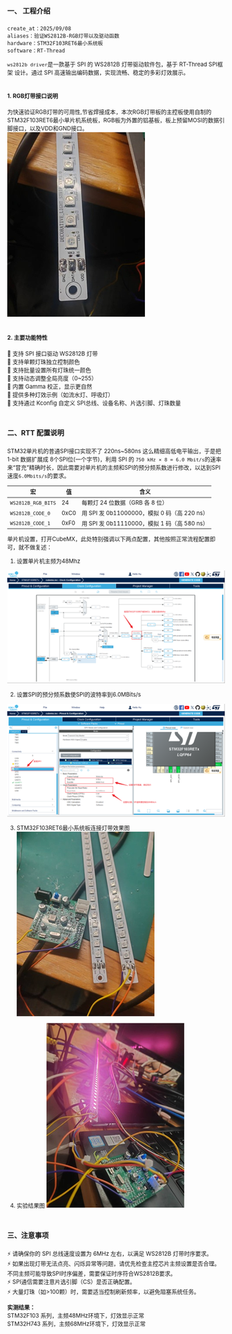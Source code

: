 # <font size=3>一、 工程介绍</font>

```bash
create_at：2025/09/08
aliases：验证WS2812B-RGB灯带以及驱动函数
hardware：STM32F103RET6最小系统板
software：RT-Thread
```
<font size=2>```ws2812b driver```是一款基于 SPI 的 WS2812B 灯带驱动软件包，基于 RT-Thread SPI框架 设计。通过 SPI 高速输出编码数据，实现流畅、稳定的多彩灯效展示。</font>

## <font size=2>1. RGB灯带接口说明</font>
<font size=2>为快速验证RGB灯带的可用性,节省焊接成本，本次RGB灯带板的主控板使用自制的STM32F103RET6最小单片机系统板，RGB板为外置的铝基板，板上预留MOSI的数据引脚接口，以及VDD和GND接口。</font>
![铝基板](./images/ws2812b_images1.jpg)

## <font size=2>2. 主要功能特性</font>
<font size=2> 
📌 支持 SPI 接口驱动 WS2812B 灯带</br>
📌 支持单颗灯珠独立控制颜色</br>
📌 支持批量设置所有灯珠统一颜色</br>
📌 支持动态调整全局亮度（0~255）</br>
📌 内置 Gamma 校正，显示更自然</br>
📌 提供多种灯效示例（如流水灯、呼吸灯）</br>
📌 支持通过 Kconfig 自定义 SPI总线、设备名称、片选引脚、灯珠数量</br>
</font>

# <font size=3>二、RTT 配置说明</font>

<font size=2> STM32单片机的普通SPI接口实现不了 220ns~580ns 这么精细高低电平输出，于是把 1-bit 数据扩展成 8个SPI位(一个字节)，利用 SPI 的 ```750 kHz × 8 = 6.0 Mbit/s```的速率来“冒充”精确时长，因此需要对单片机的主频和SPI的预分频系数进行修改，以达到SPI速度```6.0Mbits/s```的要求。

| 宏                 | 值        |含义                       |
| ------------------ | ---- | ------------------------------ |
| `WS2812B_RGB_BITS` | 24   | 每颗灯 24 位数据（GRB 各 8 位）             |
| `WS2812B_CODE_0`   | 0xC0 | 用 SPI 发 0b11000000，模拟 0 码（高 220 ns） |
| `WS2812B_CODE_1`   | 0xF0 | 用 SPI 发 0b11110000，模拟 1 码（高 580 ns） |

单片机设置，打开CubeMX，此处特别强调以下两点配置，其他按照正常流程配置即可，就不做复述：
1. 设置单片机主频为48Mhz

![设置MCU主频](./images/ws2812b_images3.png)

2. 设置SPI的预分频系数使SPI的波特率到6.0MBits/s

![设置SPI预分频系数](./images/ws2812b_images2.png)

3. STM32F103RET6最小系统板连接灯带效果图
![板子接线](./images/ws2812b_images4.jpg)

4. 实验结果图
![实验结果](./images/ws2812b_images5.jpg)


</font>


# <font size=3>三、注意事项</font>
<font size=2>

⚡ 请确保你的 SPI 总线速度设置为 6MHz 左右，以满足 WS2812B 灯带时序要求。</br>
⚡ 如果出现灯带无法点亮、闪烁异常等问题，请优先检查主控芯片主频设置是否合理。 不同主频可能导致SPI时序偏差，需要保证时序符合WS2812B要求。</br>
⚡ SPI通信需要注意片选引脚（CS）是否正确配置。</br>
⚡ 大量灯珠（如>100颗）时，需要适当控制刷新频率，以避免阻塞系统任务。</br>

**实测结果：** </br>
STM32F103 系列，主频48MHz环境下，灯效显示正常</br>
STM32H743 系列，主频68MHz环境下，灯效显示正常</br>

</font>
